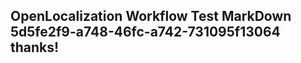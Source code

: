 <properties
ms.topic="hero-topic"
ms.test1="hero-topic"
ms.test2="test"/>

## OpenLocalization Workflow Test MarkDown 5d5fe2f9-a748-46fc-a742-731095f13064 thanks!
